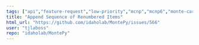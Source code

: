 ```yaml
---
tags: ["api","feature-request","low-priority","mcnp","mcnp6","monte-carlo","neutronics","radiation-transport"]
title: "Append Sequence of Renumbered Items"
html_url: "https://github.com/idaholab/MontePy/issues/566"
user: "tjlaboss"
repo: "idaholab/MontePy"
---
```


